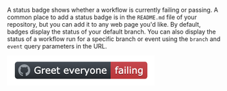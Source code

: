 A status badge shows whether a workflow is currently failing or passing. A common place to add a status badge is in the `README.md` file of your repository, but you can add it to any web page you'd like. By default, badges display the status of your default branch. You can also display the status of a workflow run for a specific branch or event using the `branch` and `event` query parameters in the URL.

![example status badge](/assets/images/help/repository/actions-workflow-status-badge.png)
